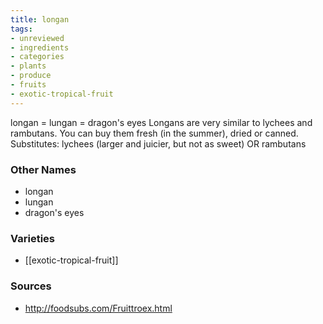 ```yaml
---
title: longan
tags:
- unreviewed
- ingredients
- categories
- plants
- produce
- fruits
- exotic-tropical-fruit
---
```

longan = lungan = dragon's eyes Longans are very similar to lychees and rambutans. You can buy them fresh (in the summer), dried or canned. Substitutes: lychees (larger and juicier, but not as sweet) OR rambutans

### Other Names

* longan
* lungan
* dragon's eyes

### Varieties

* [[exotic-tropical-fruit]]

### Sources
* http://foodsubs.com/Fruittroex.html
